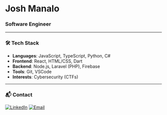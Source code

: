 # Josh Manalo

### Software Engineer

---

### 🛠️ Tech Stack

- **Languages**: JavaScript, TypeScript, Python, C#
- **Frontend**: React, HTML/CSS, Dart  
- **Backend**: Node.js, Laravel (PHP), Firebase
- **Tools**: Git, VSCode
- **Interests**: Cybersecurity (CTFs)

---

### 📬 Contact

[![LinkedIn](https://img.shields.io/badge/LinkedIn-0077B5?style=flat&logo=linkedin&logoColor=white)](https://www.linkedin.com/in/josh-manalo-5b8743327/)
[![Email](https://img.shields.io/badge/Email-D14836?style=flat&logo=gmail&logoColor=white)](mailto:lwhip91@gmail.com)

